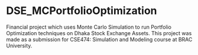# DSE_MCPortfolioOptimization
Financial project which uses Monte Carlo Simulation to run Portfolio Optimization techniques on Dhaka Stock Exchange Assets. This project was made as a submission for CSE474: Simulation and Modeling course at BRAC University.
